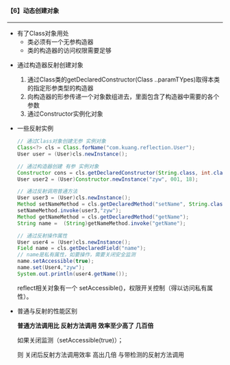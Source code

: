 #### 【6】动态创建对象

-----------------

* 有了Class对象用处
  - 类必须有一个无参构造器
  - 类的构造器的访问权限需要足够

- 通过构造器反射创建对象

  1. 通过Class类的getDeclaredConstructor(Class ..paramTYpes)取得本类的指定形参类型的构造器
  2. 向构造器的形参传递一个对象数组进去，里面包含了构造器中需要的各个参数
  3. 通过Constructor实例化对象

- 一些反射实例

  ```java
  // 通过Class对象创建无参 实例对象
  Class<?> cls = Class.forName("com.kuang.reflection.User");
  User user = (User)cls.newInstance();
  
  // 通过构造器创建 有参 实例对象
  Constructor cons = cls.getDeclaredConstructor(String.class, int.class, int.class);
  User user2 = (User)Constructor.newInstance("zyw", 001, 18);
  
  // 通过反射调用普通方法
  User user3 = (User)cls.newInstance();
  Method setNameMethod = cls.getDeclaredMethod("setName", String.class);
  setNameMethod.invoke(user3,"zyw");
  Method getNameMethod = cls.getDeclaredMethod("getName");
  String name =  (String)getNameMethod.invoke("getName");
  
  // 通过反射操作属性
  User user4 = (User)cls.newInstance();
  Field name = cls.getDeclaredField("name");
  // name是私有属性，如要操作，需要关闭安全监测
  name.setAccessible(true);
  name.set(User4,"zyw");
  System.out.println(user4.getName());
  ```

  reflect相关对象有一个 setAccessible()，权限开关控制（得以访问私有属性）。

- 普通与反射的性能区别

  **普通方法调用比 反射方法调用  效率至少高了 几百倍**

  如果关闭监测（setAccessible(true)）；

  则 关闭后反射方法调用效率  高出几倍  与带检测的反射方法调用

  